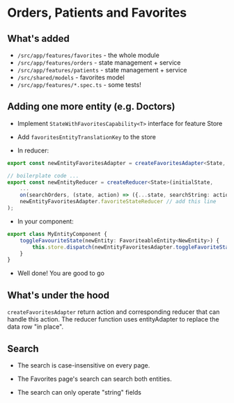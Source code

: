 # Orders, Patients and Favorites

## What's added

- `/src/app/features/favorites` - the whole module
- `/src/app/features/orders` - state management + service
- `/src/app/features/patients` - state management + service
- `/src/shared/models` - favorites model
- `/src/app/features/*.spec.ts` - some tests!

## Adding one more entity (e.g. Doctors)
- Implement `StateWithFavoritesCapability<T>` interface for feature Store

- Add `favoritesEntityTranslationKey` to the store

- In reducer:
```typescript
export const newEntityFavoritesAdapter = createFavoritesAdapter<State, FavoriteableEntity<NewEntity>>('New Entity');

// boilerplate code ...
export const newEntityReducer = createReducer<State>(initialState,
    ...
    on(searchOrders, (state, action) => ({...state, searchString: action.searchString})),
    newEntityFavoritesAdapter.favoriteStateReducer // add this line
);
```
- In your component:
```typescript
export class MyEntityComponent {
    toggleFavouriteState(newEntity: FavoriteableEntity<NewEntity>) {
        this.store.dispatch(newEntityFavoritesAdapter.toggleFavoriteState({entity: newEntity}));
    }
}
```

- Well done! You are good to go

## What's under the hood
`createFavoritesAdapter` return action and corresponding reducer that can handle this action.
The reducer function uses entityAdapter to replace the data row "in place".

## Search
- The search is case-insensitive on every page.

- The Favorites page's search can search both entities.

- The search can only operate "string" fields
